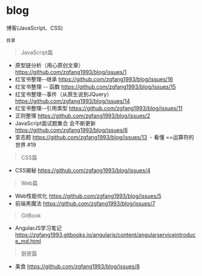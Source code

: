 # blog
博客(JavaScript、CSS)


`目录`

> JavaScript篇

  - 原型链分析（用心原创文章） https://github.com/zgfang1993/blog/issues/1
  - 红宝书整理--继承 https://github.com/zgfang1993/blog/issues/16
  - 红宝书整理 -- 函数 https://github.com/zgfang1993/blog/issues/15
  - 红宝书整理--事件（从原生说到JQuery）  https://github.com/zgfang1993/blog/issues/14
  - 红宝书整理--引用类型  https://github.com/zgfang1993/blog/issues/11
  - 正则整理  https://github.com/zgfang1993/blog/issues/2
  - JavaScript面试题集合 会不断更新 https://github.com/zgfang1993/blog/issues/6 
  - 变态题  https://github.com/zgfang1993/blog/issues/13 
  - 看懂 ==运算符的世界 #19
> CSS篇

  - CSS揭秘 https://github.com/zgfang1993/blog/issues/4

> Web篇

  - Web性能优化 https://github.com/zgfang1993/blog/issues/5
  - 前端黑魔法 https://github.com/zgfang1993/blog/issues/7
  
> GitBook

  - AngularJS学习笔记 https://zgfang1993.gitbooks.io/angularjs/content/angularserviceintroduce_md.html


> 厨房篇

  - 美食  https://github.com/zgfang1993/blog/issues/8 
